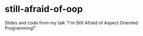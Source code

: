 # still-afraid-of-oop
Slides and code from my talk "I'm Still Afraid of Aspect Oriented Programming!"



